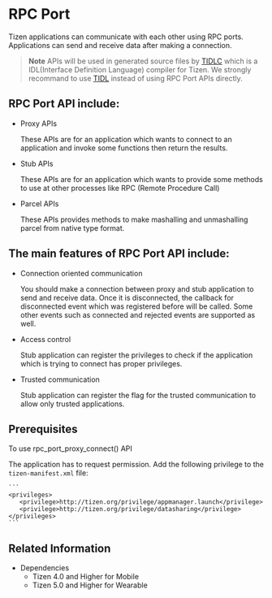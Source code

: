 # RPC Port

Tizen applications can communicate with each other using RPC ports. Applications can send and receive data after making a connection.

>**Note**
APIs will be used in generated source files by [TIDLC](tidl.md) which is a IDL(Interface Definition Language) compiler for Tizen.
We strongly recommand to use [TIDL](tidl.md) instead of using RPC Port APIs directly.

## RPC Port API include:

- Proxy APIs
  
  These APIs are for an application which wants to connect to an application and invoke some functions then return the results.

- Stub APIs

  These APIs are for an application which wants to provide some methods to use at other processes like RPC (Remote Procedure Call)

- Parcel APIs

  These APIs provides methods to make mashalling and unmashalling parcel from native type format.


## The main features of RPC Port API include:

- Connection oriented communication

  You should make a connection between proxy and stub application to send and receive data.
  Once it is disconnected, the callback for disconnected event which was registered before will be called.
  Some other events such as connected and rejected events are supported as well.

- Access control

  Stub application can register the privileges to check if the application which is trying to connect has proper privileges.

- Trusted communication

  Stub application can register the flag for the trusted communication to allow only trusted applications.


## Prerequisites

To use rpc_port_proxy_connect() API

  The application has to request permission. Add the following privilege to the `tizen-manifest.xml` file:

    ```
    <privileges>
       <privilege>http://tizen.org/privilege/appmanager.launch</privilege>
       <privilege>http://tizen.org/privilege/datasharing</privilege>
    </privileges>
    ```


## Related Information
- Dependencies
  - Tizen 4.0 and Higher for Mobile
  - Tizen 5.0 and Higher for Wearable
